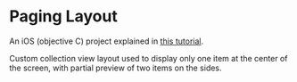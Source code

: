 # Paging Layout

An iOS (objective C) project explained in [this tutorial](https://www.byteout.com/blog/byteout/2018-09-17/making-early-paging-layout).

Custom collection view layout used to display only one item at the center of the screen, with partial preview of two items on the sides.
